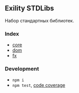 Exility STDLibs
---------------
Набор стандартных библиотек.


### Index

 - [core](./src/core/core.js)
 - [dom](./src/dom/dom.js)
 - [fx](./src/fx/fx.js)


### Development

 - `npm i`
 - `npm test`, [code coverage](./coverage/lcov-report/index.html)
